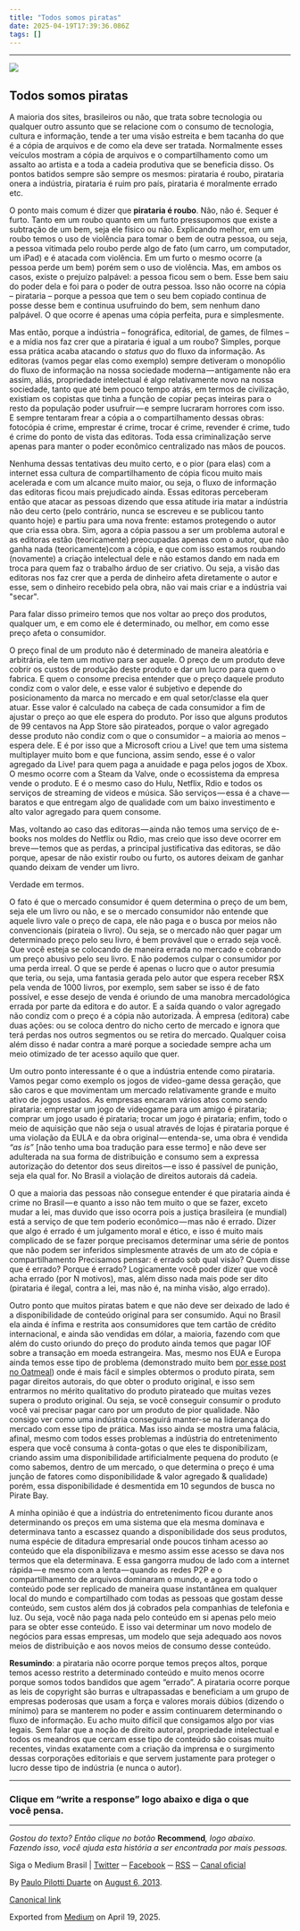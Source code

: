 ```yaml
---
title: "Todos somos piratas"
date: 2025-04-19T17:39:36.086Z
tags: []
---
```


* * *

![](https://cdn-images-1.medium.com/fit/t/NaN/NaN/0*gdkkuECXs5zNeGg7.jpeg)

Todos somos piratas
-------------------

A maioria dos sites, brasileiros ou não, que trata sobre tecnologia ou qualquer outro assunto que se relacione com o consumo de tecnologia, cultura e informação, tende a ter uma visão estreita e bem tacanha do que é a cópia de arquivos e de como ela deve ser tratada. Normalmente esses veículos mostram a cópia de arquivos e o compartilhamento como um assalto ao artista e a toda a cadeia produtiva que se beneficia disso. Os pontos batidos sempre são sempre os mesmos: pirataria é roubo, pirataria onera a indústria, pirataria é ruim pro país, pirataria é moralmente errado etc.

O ponto mais comum é dizer que **pirataria é roubo**. Não, não é. Sequer é furto. Tanto em um roubo quanto em um furto pressupomos que existe a subtração de um bem, seja ele físico ou não. Explicando melhor, em um roubo temos o uso de violência para tomar o bem de outra pessoa, ou seja, a pessoa vitimada pelo roubo perde algo de fato (um carro, um computador, um iPad) e é atacada com violência. Em um furto o mesmo ocorre (a pessoa perde um bem) porém sem o uso de violência. Mas, em ambos os casos, existe o prejuízo palpável: a pessoa ficou sem o bem. Esse bem saiu do poder dela e foi para o poder de outra pessoa. Isso não ocorre na cópia – pirataria – porque a pessoa que tem o seu bem copiado continua de posse desse bem e continua usufruindo do bem, sem nenhum dano palpável. O que ocorre é apenas uma cópia perfeita, pura e simplesmente.

Mas então, porque a indústria – fonográfica, editorial, de games, de filmes – e a mídia nos faz crer que a pirataria é igual a um roubo? Simples, porque essa prática acaba atacando o _status quo_ do fluxo da informação. As editoras (vamos pegar elas como exemplo) sempre detiveram o monopólio do fluxo de informação na nossa sociedade moderna — antigamente não era assim, aliás, propriedade intelectual é algo relativamente novo na nossa sociedade, tanto que até bem pouco tempo atrás, em termos de civilização, existiam os copistas que tinha a função de copiar peças inteiras para o resto da população poder usufruir — e sempre lucraram horrores com isso. E sempre tentaram frear a cópia a o compartilhamento dessas obras: fotocópia é crime, emprestar é crime, trocar é crime, revender é crime, tudo é crime do ponto de vista das editoras. Toda essa criminalização serve apenas para manter o poder econômico centralizado nas mãos de poucos.

Nenhuma dessas tentativas deu muito certo, e o pior (para elas) com a internet essa cultura de compartilhamento de cópia ficou muito mais acelerada e com um alcance muito maior, ou seja, o fluxo de informação das editoras ficou mais prejudicado ainda. Essas editoras perceberam então que atacar as pessoas dizendo que essa atitude iria matar a indústria não deu certo (pelo contrário, nunca se escreveu e se publicou tanto quanto hoje) e partiu para uma nova frente: estamos protegendo o autor que cria essa obra. Sim, agora a cópia passou a ser um problema autoral e as editoras estão (teoricamente) preocupadas apenas com o autor, que não ganha nada (teoricamente)com a cópia, e que com isso estamos roubando (novamente) a criação intelectual dele e não estamos dando em nada em troca para quem faz o trabalho árduo de ser criativo. Ou seja, a visão das editoras nos faz crer que a perda de dinheiro afeta diretamente o autor e esse, sem o dinheiro recebido pela obra, não vai mais criar e a indústria vai "secar".

Para falar disso primeiro temos que nos voltar ao preço dos produtos, qualquer um, e em como ele é determinado, ou melhor, em como esse preço afeta o consumidor.

O preço final de um produto não é determinado de maneira aleatória e arbitrária, ele tem um motivo para ser aquele. O preço de um produto deve cobrir os custos de produção deste produto e dar um lucro para quem o fabrica. E quem o consome precisa entender que o preço daquele produto condiz com o valor dele, e esse valor é subjetivo e depende do posicionamento da marca no mercado e em qual setor/classe ela quer atuar. Esse valor é calculado na cabeça de cada consumidor a fim de ajustar o preço ao que ele espera do produto. Por isso que alguns produtos de 99 centavos na App Store são pirateados, porque o valor agregado desse produto não condiz com o que o consumidor – a maioria ao menos – espera dele. E é por isso que a Microsoft criou a Live! que tem uma sistema multiplayer muito bom e que funciona, assim sendo, esse é o valor agregado da Live! para quem paga a anuidade e paga pelos jogos de Xbox. O mesmo ocorre com a Steam da Valve, onde o ecossistema da empresa vende o produto. E é o mesmo caso do Hulu, Netflix, Rdio e todos os serviços de streaming de videos e música. São serviços — essa é a chave — baratos e que entregam algo de qualidade com um baixo investimento e alto valor agregado para quem consome.

Mas, voltando ao caso das editoras — ainda não temos uma serviço de e-books nos moldes do Netflix ou Rdio, mas creio que isso deve ocorrer em breve — temos que as perdas, a principal justificativa das editoras, se dão porque, apesar de não existir roubo ou furto, os autores deixam de ganhar quando deixam de vender um livro.

Verdade em termos.

O fato é que o mercado consumidor é quem determina o preço de um bem, seja ele um livro ou não, e se o mercado consumidor não entende que aquele livro vale o preço de capa, ele não paga e o busca por meios não convencionais (pirateia o livro). Ou seja, se o mercado não quer pagar um determinado preço pelo seu livro, é bem provável que o errado seja você. Que você esteja se colocando de maneira errada no mercado e cobrando um preço abusivo pelo seu livro. E não podemos culpar o consumidor por uma perda irreal. O que se perde é apenas o lucro que o autor presumia que teria, ou seja, uma fantasia gerada pelo autor que espera receber R$X pela venda de 1000 livros, por exemplo, sem saber se isso é de fato possível, e esse desejo de venda é oriundo de uma manobra mercadológica errada por parte da editora e do autor. E a saída quando o valor agregado não condiz com o preço é a cópia não autorizada. À empresa (editora) cabe duas ações: ou se coloca dentro do nicho certo de mercado e ignora que terá perdas nos outros segmentos ou se retira do mercado. Qualquer coisa além disso é nadar contra a maré porque a sociedade sempre acha um meio otimizado de ter acesso aquilo que quer.

Um outro ponto interessante é o que a indústria entende como pirataria. Vamos pegar como exemplo os jogos de video-game dessa geração, que são caros e que movimentam um mercado relativamente grande e muito ativo de jogos usados. As empresas encaram vários atos como sendo pirataria: emprestar um jogo de videogame para um amigo é pirataria; comprar um jogo usado é pirataria; trocar um jogo é pirataria; enfim, todo o meio de aquisição que não seja o usual através de lojas é pirataria porque é uma violação da EULA e da obra original — entenda-se, uma obra é vendida _“as is”_ \[não tenho uma boa tradução para esse termo\] e não deve ser adulterada na sua forma de distribuição e consumo sem a expressa autorização do detentor dos seus direitos — e isso é passível de punição, seja ela qual for. No Brasil a violação de direitos autorais dá cadeia.

O que a maioria das pessoas não consegue entender é que pirataria ainda é crime no Brasil — e quanto a isso não tem muito o que se fazer, exceto mudar a lei, mas duvido que isso ocorra pois a justiça brasileira (e mundial) está a serviço de que tem poderio econômico — mas não é errado. Dizer que algo é errado é um julgamento moral e ético, e isso é muito mais complicado de se fazer porque precisamos determinar uma série de pontos que não podem ser inferidos simplesmente através de um ato de cópia e compartilhamento Precisamos pensar: é errado sob qual visão? Quem disse que é errado? Porque é errado? Logicamente você poder dizer que você acha errado (por N motivos), mas, além disso nada mais pode ser dito (pirataria é ilegal, contra a lei, mas não é, na minha visão, algo errado).

Outro ponto que muitos piratas batem e que não deve ser deixado de lado é a disponibilidade de conteúdo original para ser consumido. Aqui no Brasil ela ainda é ínfima e restrita aos consumidores que tem cartão de crédito internacional, e ainda são vendidas em dólar, a maioria, fazendo com que além do custo oriundo do preço do produto ainda temos que pagar IOF sobre a transação em moeda estrangeira. Mas, mesmo nos EUA e Europa ainda temos esse tipo de problema (demonstrado muito bem [por esse post no Oatmeal](http://theoatmeal.com/comics/game_of_thrones)) onde é mais fácil e simples obtermos o produto pirata, sem pagar direitos autorais, do que obter o produto original, e isso sem entrarmos no mérito qualitativo do produto pirateado que muitas vezes supera o produto original. Ou seja, se você conseguir consumir o produto você vai precisar pagar caro por um produto de pior qualidade. Não consigo ver como uma indústria conseguirá manter-se na liderança do mercado com esse tipo de prática. Mas isso ainda se mostra uma falácia, afinal, mesmo com todos esses problemas a indústria do entretenimento espera que você consuma à conta-gotas o que eles te disponibilizam, criando assim uma disponibilidade artificialmente pequena do produto (e como sabemos, dentro de um mercado, o que determina o preço é uma junção de fatores como disponibilidade & valor agregado & qualidade) porém, essa disponibilidade é desmentida em 10 segundos de busca no Pirate Bay.

A minha opinião é que a indústria do entretenimento ficou durante anos determinando os preços em uma sistema que ela mesma dominava e determinava tanto a escassez quando a disponibilidade dos seus produtos, numa espécie de ditadura empresarial onde poucos tinham acesso ao conteúdo que ela disponibilizava e mesmo assim esse acesso se dava nos termos que ela determinava. E essa gangorra mudou de lado com a internet rápida — e mesmo com a lenta — quando as redes P2P e o compartilhamento de arquivos dominaram o mundo, e agora todo o conteúdo pode ser replicado de maneira quase instantânea em qualquer local do mundo e compartilhado com todas as pessoas que gostam desse conteúdo, sem custos além dos já cobrados pela companhias de telefonia e luz. Ou seja, você não paga nada pelo conteúdo em si apenas pelo meio para se obter esse conteúdo. E isso vai determinar um novo modelo de negócios para essas empresas, um modelo que seja adequado aos novos meios de distribuição e aos novos meios de consumo desse conteúdo.

**Resumindo**: a pirataria não ocorre porque temos preços altos, porque temos acesso restrito a determinado conteúdo e muito menos ocorre porque somos todos bandidos que agem “errado”. A pirataria ocorre porque as leis de copyright são burras e ultrapassadas e beneficiam a um grupo de empresas poderosas que usam a força e valores morais dúbios (dizendo o mínimo) para se manterem no poder e assim continuarem determinando o fluxo de informação. Eu acho muito difícil que consigamos algo por vias legais. Sem falar que a noção de direito autoral, propriedade intelectual e todos os meandros que cercam esse tipo de conteúdo são coisas muito recentes, vindas exatamente com a criação da imprensa e o surgimento dessas corporações editoriais e que servem justamente para proteger o lucro desse tipo de indústria (e nunca o autor).

* * *

### Clique em “write a response” logo abaixo e diga o que você pensa.

* * *

_Gostou do texto? Então clique no botão_ **Recommend**_, logo abaixo.  
Fazendo isso, você ajuda esta história a ser encontrada por mais pessoas._

Siga o Medium Brasil | [Twitter](https://twitter.com/MediumBrazil) ─ [Facebook](https://www.facebook.com/pages/Medium-Brasil/1468266196766987) ─ [RSS](https://medium.com/feed/brasil) ─ [Canal oficial](https://medium.com/brasil)

By [Paulo Pilotti Duarte](https://medium.com/@paulopilotti) on [August 6, 2013](https://medium.com/p/bdbb2827fba8).

[Canonical link](https://medium.com/@paulopilotti/todos-somos-piratas-bdbb2827fba8)

Exported from [Medium](https://medium.com) on April 19, 2025.